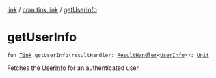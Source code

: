 [link](../index.md) / [com.tink.link](index.md) / [getUserInfo](./get-user-info.md)

# getUserInfo

`fun `[`Tink`](../com.tink.core/-tink/index.md)`.getUserInfo(resultHandler: `[`ResultHandler`](../com.tink.service.handler/-result-handler/index.md)`<`[`UserInfo`](../com.tink.model.user/-user-info/index.md)`>): `[`Unit`](https://kotlinlang.org/api/latest/jvm/stdlib/kotlin/-unit/index.html)

Fetches the [UserInfo](../com.tink.model.user/-user-info/index.md) for an authenticated user.

